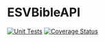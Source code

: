 # ESVBibleAPI

[![Unit Tests](https://github.com/thall90/ESVBible/.github/workflows/Unit%20Tests/badge.svg)](https://github.com/thall90/ESVBible/actions)
[![Coverage Status](https://coveralls.io/repos/github/thall90/ESVBibleAPI/badge.svg?branch=master)](https://coveralls.io/github/thall90/ESVBibleAPI?branch=master)
